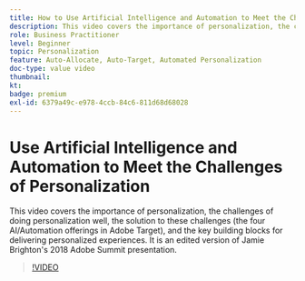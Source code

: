```yaml
---
title: How to Use Artificial Intelligence and Automation to Meet the Challenges of Personalization 
description: This video covers the importance of personalization, the challenges of doing personalization well, the solution to these challenges (the four AI/Automation offerings in Adobe Target), and the key building blocks for delivering personalized experiences. It is an edited version of Jamie Brighton's 2018 Adobe Summit presentation.
role: Business Practitioner
level: Beginner
topic: Personalization
feature: Auto-Allocate, Auto-Target, Automated Personalization
doc-type: value video
thumbnail:
kt:
badge: premium
exl-id: 6379a49c-e978-4ccb-84c6-811d68d68028
---
```

# Use Artificial Intelligence and Automation to Meet the Challenges of Personalization

This video covers the importance of personalization, the challenges of doing personalization well, the solution to these challenges (the four AI/Automation offerings in Adobe Target), and the key building blocks for delivering personalized experiences. It is an edited version of Jamie Brighton's 2018 Adobe Summit presentation.

>[!VIDEO](https://video.tv.adobe.com/v/25440/?quality=12)
